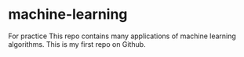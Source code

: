 # machine-learning
For practice
This repo contains many applications of machine learning algorithms. This is my first repo on Github.

